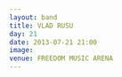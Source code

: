 ```yaml
---
layout: band
title: VLAD RUSU
day: 21
date: 2013-07-21 21:00
image: 
venue: FREEDOM MUSIC ARENA
---
```



